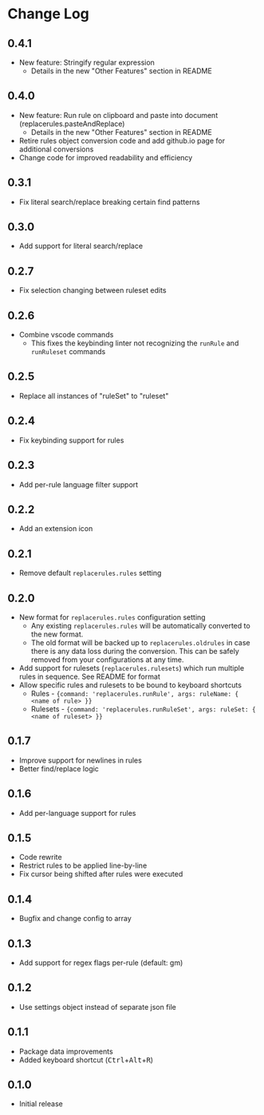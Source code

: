 # Change Log

## 0.4.1
- New feature: Stringify regular expression
  - Details in the new "Other Features" section in README

## 0.4.0
- New feature: Run rule on clipboard and paste into document (replacerules.pasteAndReplace)
  - Details in the new "Other Features" section in README
- Retire rules object conversion code and add github.io page for additional conversions
- Change code for improved readability and efficiency

## 0.3.1
- Fix literal search/replace breaking certain find patterns

## 0.3.0
- Add support for literal search/replace

## 0.2.7
- Fix selection changing between ruleset edits

## 0.2.6
- Combine vscode commands
  - This fixes the keybinding linter not recognizing the `runRule` and `runRuleset` commands

## 0.2.5
- Replace all instances of "ruleSet" to "ruleset"

## 0.2.4
- Fix keybinding support for rules

## 0.2.3
- Add per-rule language filter support

## 0.2.2
- Add an extension icon

## 0.2.1
- Remove default `replacerules.rules` setting

## 0.2.0
- New format for `replacerules.rules` configuration setting
  - Any existing `replacerules.rules` will be automatically converted to the new format.
  - The old format will be backed up to `replacerules.oldrules` in case there is any data loss during the conversion. This can be safely removed from your configurations at any time.
- Add support for rulesets (`replacerules.rulesets`) which run multiple rules in sequence. See README for format
- Allow specific rules and rulesets to be bound to keyboard shortcuts
  - Rules - `{command: 'replacerules.runRule', args: ruleName: { <name of rule> }}`
  - Rulesets - `{command: 'replacerules.runRuleSet', args: ruleSet: { <name of ruleset> }}`

## 0.1.7
- Improve support for newlines in rules
- Better find/replace logic

## 0.1.6
- Add per-language support for rules

## 0.1.5
- Code rewrite
- Restrict rules to be applied line-by-line
- Fix cursor being shifted after rules were executed

## 0.1.4
- Bugfix and change config to array

## 0.1.3
- Add support for regex flags per-rule (default: gm)

## 0.1.2
- Use settings object instead of separate json file

## 0.1.1
- Package data improvements
- Added keyboard shortcut (<kbd>Ctrl</kbd>+<kbd>Alt</kbd>+<kbd>R</kbd>)

## 0.1.0
- Initial release
